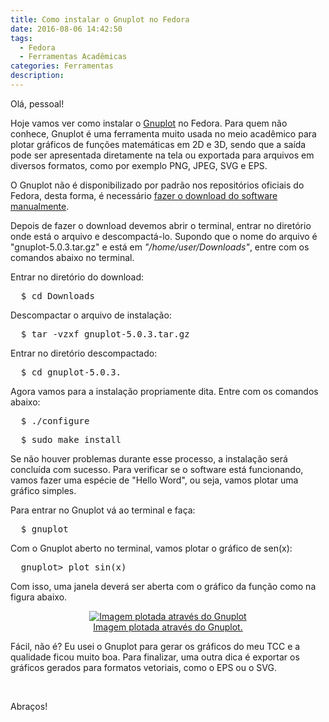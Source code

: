```yaml
---
title: Como instalar o Gnuplot no Fedora
date: 2016-08-06 14:42:50
tags:
  - Fedora
  - Ferramentas Acadêmicas
categories: Ferramentas
description:
---
```


Olá, pessoal!

Hoje vamos ver como instalar o [Gnuplot](http://www.gnuplot.info/) no Fedora. Para quem não conhece, Gnuplot é uma ferramenta muito usada no meio acadêmico para plotar gráficos de funções matemáticas em 2D e 3D, sendo que a saída pode ser apresentada diretamente na tela ou exportada para arquivos em diversos formatos, como por exemplo PNG, JPEG, SVG e EPS.

O Gnuplot não é disponibilizado por padrão nos repositórios oficiais do Fedora, desta forma, é necessário [fazer o download do software manualmente](https://sourceforge.net/projects/gnuplot/files/gnuplot/).

Depois de fazer o download devemos abrir o terminal, entrar no diretório onde está o arquivo e descompactá-lo. Supondo que o nome do arquivo é "gnuplot-5.0.3.tar.gz" e está em <em>"/home/user/Downloads"</em>, entre com os comandos abaixo no terminal.

Entrar no diretório do download:

<pre class="terminal">
  $ cd Downloads
</pre>

<p>Descompactar o arquivo de instalação:</p>

<pre class="terminal">
  $ tar -vzxf gnuplot-5.0.3.tar.gz
</pre>

<p>Entrar no diretório descompactado:</p>

<pre class="terminal">
  $ cd gnuplot-5.0.3.
</pre>

Agora vamos para a instalação propriamente dita. Entre com os comandos abaixo:

<pre class="terminal">
  $ ./configure
</pre>

<pre class="terminal">
  $ sudo make install
</pre>

Se não houver problemas durante esse processo, a instalação será concluída com sucesso. Para verificar se o software está funcionando, vamos fazer uma espécie de "Hello Word", ou seja, vamos plotar uma gráfico simples.

Para entrar no Gnuplot vá ao terminal e faça:

<pre class="terminal">
  $ gnuplot
</pre>

Com o Gnuplot aberto no terminal, vamos plotar o gráfico de sen(x):

<pre class="terminal">
  gnuplot> plot sin(x)
</pre>

Com isso, uma janela deverá ser aberta com o gráfico da função como na figura abaixo.

<div style="text-align: center"><a href="/blog/como-instalar-gnuplot-fedora/gnuplot-sin-x.png" target="_blank"><figure><img src="/blog/como-instalar-gnuplot-fedora/gnuplot-sin-x.png" style="max-width: 100%" alt="Imagem plotada através do Gnuplot" title="Imagem plotada através do Gnuplot" /><figcaption class="text-center">Imagem plotada através do Gnuplot.</figcaption></figure></a>
</div>

Fácil, não é? Eu usei o Gnuplot para gerar os gráficos do meu TCC e a qualidade ficou muito boa. Para finalizar, uma outra dica é exportar os gráficos gerados para formatos vetoriais, como o EPS ou o SVG.

<br/>
<p>Abraços!</p>
